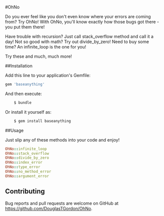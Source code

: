 #OhNo

Do you ever feel like you don't even know where your errors are coming from? Try OhNo! With OhNo, you'll know exactly how those bugs got there - you put them there!

Have trouble with recursion? Just call stack_overflow method and call it a day!
Not so good with math? Try out divide_by_zero!
Need to buy some time? An infinite_loop is the one for you!

Try these and much, much more!

##Installation

Add this line to your application's Gemfile:

```ruby
gem 'baseanything'
```

And then execute:
```ruby
    $ bundle
```
Or install it yourself as:
```ruby
    $ gem install baseanything
```


##Usage

Just slip any of these methods into your code and enjoy!
```ruby
OhNo::infinite_loop
OhNo::stack_overflow
OhNo::divide_by_zero
OhNo::index_error
OhNo::type_error
OhNo::no_method_error
OhNo::argument_error
```

## Contributing

Bug reports and pull requests are welcome on GitHub at https://github.com/DouglasTGordon/OhNo.

